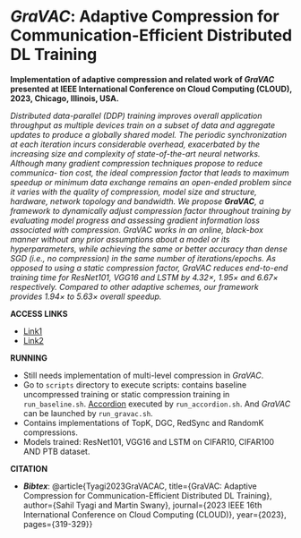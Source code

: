 # _GraVAC_: Adaptive Compression for Communication-Efficient Distributed DL Training

**Implementation of adaptive compression and related work of _GraVAC_ presented at IEEE International Conference on Cloud Computing (CLOUD), 2023, Chicago, Illinois, USA.**

_Distributed data-parallel (DDP) training improves overall application throughput as multiple devices train on a subset of data and aggregate updates to produce a globally shared model. 
The periodic synchronization at each iteration incurs considerable overhead, exacerbated by the increasing size and complexity of state-of-the-art neural networks. 
Although many gradient compression techniques propose to reduce communica- tion cost, the ideal compression factor that leads to maximum speedup or minimum data exchange remains an open-ended problem since it varies with the quality of compression, model size and structure, hardware, network topology and bandwidth. 
We propose **GraVAC**, a framework to dynamically adjust compression factor throughout training by evaluating model progress and assessing gradient information loss associated with compression. 
GraVAC works in an online, black-box manner without any prior assumptions about a model or its hyperparameters, while achieving the same or better accuracy than dense SGD (i.e., no compression) in the same number of iterations/epochs. 
As opposed to using a static compression factor, GraVAC reduces end-to-end training time for ResNet101, VGG16 and LSTM by 4.32×, 1.95× and 6.67× respectively. 
Compared to other adaptive schemes, our framework provides 1.94× to 5.63× overall speedup._

**ACCESS LINKS**
- [Link1](https://ieeexplore.ieee.org/document/10255012)
- [Link2](https://sahiltyagi.academicwebsite.com/publications/21211-gravac-adaptive-compression-for-communication-efficient-distributed-dl-training)

**RUNNING**

- Still needs implementation of multi-level compression in _GraVAC_.
- Go to ```scripts``` directory to execute scripts: contains baseline uncompressed training or static compression training in ```run_baseline.sh```.
[Accordion](https://arxiv.org/abs/2010.16248) executed by ```run_accordion.sh```. And _GraVAC_ can be launched by ```run_gravac.sh```.
- Contains implementations of TopK, DGC, RedSync and RandomK compressions.
- Models trained: ResNet101, VGG16 and LSTM on CIFAR10, CIFAR100 AND PTB dataset.

**CITATION**
- **_Bibtex_**: @article{Tyagi2023GraVACAC,
  title={GraVAC: Adaptive Compression for Communication-Efficient Distributed DL Training},
  author={Sahil Tyagi and Martin Swany},
  journal={2023 IEEE 16th International Conference on Cloud Computing (CLOUD)},
  year={2023},
  pages={319-329}}